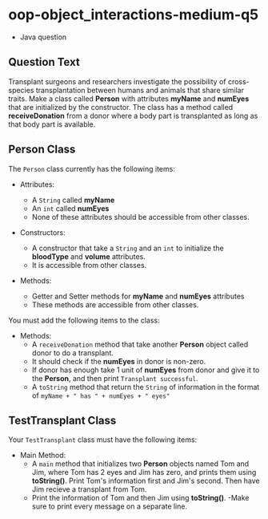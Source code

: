 # oop-object_interactions-medium-q5

- Java question

## Question Text

Transplant surgeons and researchers investigate the possibility of cross-species transplantation between humans and
animals that share similar traits. Make a class called **Person** with attributes **myName** and **numEyes** that are
initialized by the constructor. The class has a method called **receiveDonation** from a donor where a body part is
transplanted as long as that body part is available.

## Person Class

The `Person` class currently has the following items:

- Attributes:
    - A `String` called **myName**
    - An `int` called **numEyes**
    - None of these attributes should be accessible from other classes.

- Constructors:
    - A constructor that take a `String` and an `int` to initialize the **bloodType** and **volume** attributes.
    - It is accessible from other classes.

- Methods:
    - Getter and Setter methods for **myName** and **numEyes** attributes
    - These methods are accessible from other classes.

You must add the following items to the class:

- Methods:
    - A `receiveDonation` method that take another **Person** object called donor to do a transplant.
    - It should check if the **numEyes** in donor is non-zero.
    - If donor has enough take 1 unit of **numEyes** from donor
      and give it to the **Person**, and then print `Transplant successful`.
    - A `toString` method that return the `String` of information in the format
      of `myName + " has " + numEyes + " eyes"`

## TestTransplant Class

Your `TestTransplant` class must have the following items:

- Main Method:
    - A `main` method that initializes two **Person** objects named Tom and Jim, where Tom has 2 eyes and Jim has zero, and prints
      them using **toString()**. Print Tom's information first and Jim's second. Then have Jim recieve a transplant from Tom.
    - Print the information of Tom and then Jim using **toString()**.
    -Make sure to print every message on a separate line.